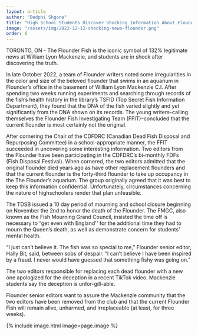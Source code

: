 ```yaml
---
layout: article
author: "Dedphi Shgone"
title: "High School Students Discover Shocking Information About Flounder Fish"
image: "/assets/img/2022-12-12-shocking-news-flounder.png"
order: 6
---
```


TORONTO, ON - The Flounder Fish is the iconic symbol of 132% legitimate news at William Lyon Mackenzie, and students are in shock after discovering the truth.

In late October 2022,  a team of Flounder writers noted some irregularities in the color and size of the beloved flounder that swims in an aquarium in Flounder’s office in the basement of William Lyon Mackenzie C.I. After spending two weeks running experiments and searching through records of the fish’s health history in the library’s TSFID (Top Secret Fish Information Department), they found that the DNA of the fish varied slightly and yet significantly from the DNA shown on its records. The young writers–calling themselves the Flounder Fish Investigating Team (FFIT)–concluded that the current flounder is most certainly not the original.

After cornering the Chair of the CDFDRC (Canadian Dead Fish Disposal and Repurposing Committee) in a school-appropriate manner, the FFIT succeeded in uncovering some interesting information. Two editors from the Flounder have been participating in the CDFDRC’s bi-monthly FDFs (Fish Disposal Festival). When cornered, the two editors admitted that the original flounder died years ago as have other replacement flounders and that the current flounder is the forty-third flounder to take up occupancy in the The Flounder’s aquarium. The group originally agreed that it was best to keep this information confidential. Unfortunately, circumstances concerning the nature of highschoolers render that plan unfeasible.

The TDSB issued a 10 day period of mourning and school closure beginning on November the 2nd to honor the death of the Flounder. The FMGC, also known as the Fish Mourning Grand Council, insisted the time off is necessary to “get even with England'' for the additional time they had to mourn the Queen’s death, as well as demonstrate concern for students' mental health.

“I just can’t believe it. The fish was so special to me,” Flounder senior editor, Hally Bit, said, between sobs of despair. “I can’t believe I have been inspired by a fraud.  I never would have guessed that something fishy was going on.”

The two editors responsible for replacing each dead flounder with a new one apologized for the deception in a recent TikTok video.  Mackenzie students say the deception is unfor-gill-able.

Flounder senior editors want to assure the Mackenzie community that the two editors have been removed from the club and that the current Flounder Fish will remain alive, unharmed, and irreplaceable (at least, for three weeks).

{% include image.html image=page.image %}
